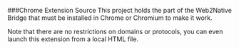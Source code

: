 ###Chrome Extension Source
This project holds the part of the Web2Native Bridge that must be installed
in Chrome or Chromium to make it work.

Note that there are no restrictions on domains or protocols, you can even
launch this extension from a local HTML file.